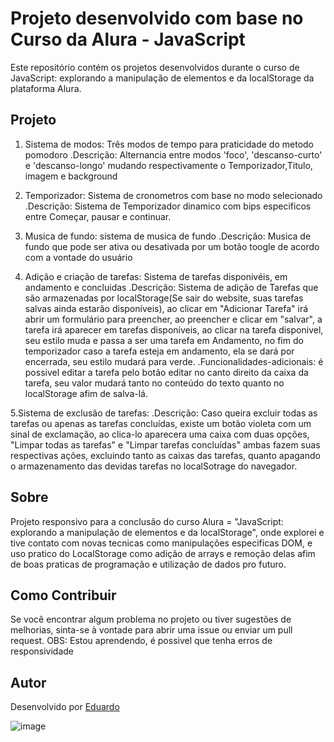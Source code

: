 # Projeto desenvolvido com base no Curso da Alura - JavaScript 

Este repositório contém os projetos desenvolvidos durante o curso de JavaScript: explorando a manipulação de elementos e da localStorage da plataforma Alura.

## Projeto

1. Sistema de modos: Três modos de tempo para praticidade do metodo pomodoro
 .Descrição: Alternancia entre modos 'foco', 'descanso-curto' e 'descanso-longo' mudando respectivamente o Temporizador,Titulo, imagem e background

2. Temporizador: Sistema de cronometros com base no modo selecionado
 .Descrição: Sistema de Temporizador dinamico com bips especificos entre Começar, pausar e continuar.

3. Musica de fundo: sistema de musica de fundo
  .Descrição: Musica de fundo que pode ser ativa ou desativada por um botão toogle de acordo com a vontade do usuário

4. Adição e criação de tarefas: Sistema de tarefas disponivéis, em andamento e concluidas
 .Descrição: Sistema de adição de Tarefas que são armazenadas por localStorage(Se sair do website, suas tarefas salvas ainda estarão disponíveis), ao clicar em "Adicionar Tarefa" irá abrir um formulário para preencher, ao preencher e clicar em "salvar",
 a tarefa irá aparecer em tarefas disponíveis, ao clicar na tarefa disponivel, seu estilo muda e passa a ser uma tarefa em Andamento, no fim do temporizador caso a tarefa esteja em andamento, ela se dará por encerrada, seu estilo mudará para verde.
 .Funcionalidades-adicionais: é possivel editar a tarefa pelo botão editar no canto direito da caixa da tarefa, seu valor mudará tanto no conteúdo do texto quanto no localStorage afim de salva-lá.

5.Sistema de exclusão de tarefas:
.Descrição: Caso queira excluir todas as tarefas ou apenas as tarefas concluídas, existe um botão violeta com um sinal de exclamação, ao clica-lo aparecera uma caixa com duas opções, "Limpar todas as tarefas" e "Limpar tarefas concluídas" ambas fazem suas respectivas
ações, excluindo tanto as caixas das tarefas, quanto apagando o armazenamento das devidas tarefas no localSotrage do navegador.

## Sobre

Projeto responsivo para a conclusão do curso Alura = "JavaScript: explorando a manipulação de elementos e da localStorage", onde explorei e tive contato com novas tecnicas como manipulações especificas DOM, e uso pratico do LocalStorage como adição de arrays e remoção delas
afim de boas praticas de programação e utilização de dados pro futuro.

## Como Contribuir

Se você encontrar algum problema no projeto ou tiver sugestões de melhorias, sinta-se à vontade para abrir uma issue ou enviar um pull request.
OBS: Estou aprendendo, é possivel que tenha erros de responsividade
## Autor

Desenvolvido por [Eduardo](https://github.com/Ed2du)

![image](https://github.com/Ed2du/Projects-with-alura-Javascript/assets/137314664/c285915d-6111-44d7-8476-358a373a2037)
